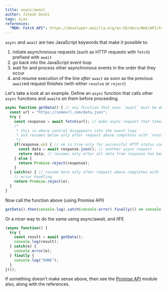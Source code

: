 ```yaml
---
title: async/await
author: Jitesh Doshi
tags: ajax
references:
  "MDN: Fetch API": https://developer.mozilla.org/en-US/docs/Web/API/Fetch_API
---
```


`async` and `await` are two JavaScript keywords that make it possible to:

1. initiate asynchronous requests (such as HTTP requests with `fetch`) prefixed with `await`
2. go back into the JavaScript event loop
3. wait for and process other asynchronous events in the order that they occur
4. and resume execution of the line *after* `await` as soon as the previous `await`ed request finishes (with either `resolve` or `reject`)

Let's take a look at an example. Define an `async` function that calls other `async` functions and `await`s on them before proceeding.

```javascript
async function getData() { // any function that uses `await` must be declared with `async` prefix
  const url = "https://someurl.com/data.json";
  try {
    const response = await fetch(url); // make async request that takes time
    /*
     * this is where control disappears into the event loop
     * and resumes below only after request above completes with `resolve`
     */
    if(response.ok) { // ok is true only for successful HTTP status codes (such as 200)
      const data = await response.json(); // another async request
      return data; // resumes only after all data from response has been collected and parsed as JSON
    } else {
      return Promise.reject(response);
    }
  } catch(e) { // resume here only after request above completes with `reject`
    // error handling
    return Promise.reject(e);
  }
}
```

Now call the function above (using Promise API)
```javascript
getData().then(console.log).catch(console.error).finally(() => console.log("DONE"));
```

Or a nicer way to do the same using async/await, and IIFE
```javascript
(async function() {
  try {
    const result = await getData();
    console.log(result);
  } catch(e) {
    console.error(e);
  } finally {
    console.log("DONE");
  }
})();
```

If something doesn't make sense above, then see the [Promise API](../promises) module also, along with the references.